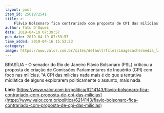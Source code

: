 ```yaml
---
layout: post
item_id: 2561872541
title: >-
    Flávio Bolsonaro fica contrariado com proposta de CPI das milícias
author: Tatu D'Oquei
date: 2019-04-19 07:39:57
pub_date: 2019-04-19 07:39:57
time_added: 2019-04-16 15:53:23
category: 
image: https://www.valor.com.br/sites/default/files/imagecache/media_library_big_horizontal/gn/19/01/foto22pol-101-atleta-a10.jpg
---
```


BRASÍLIA - O senador do Rio de Janeiro Flávio Bolsonaro (PSL) criticou a proposta de criação de Comissões Parlamentares de Inquérito (CPI) com foco nas milícias. "A CPI das milícias nada mais é do que a tentativa midiática de alguns explorarem politicamente o assunto, mais nada.

**Link:** [https://www.valor.com.br/politica/6214143/flavio-bolsonaro-fica-contrariado-com-proposta-de-cpi-das-milicias](https://www.valor.com.br/politica/6214143/flavio-bolsonaro-fica-contrariado-com-proposta-de-cpi-das-milicias)

